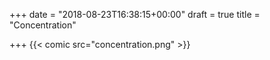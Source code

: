+++
date = "2018-08-23T16:38:15+00:00"
draft = true
title = "Concentration"

+++
{{< comic src="concentration.png" >}}